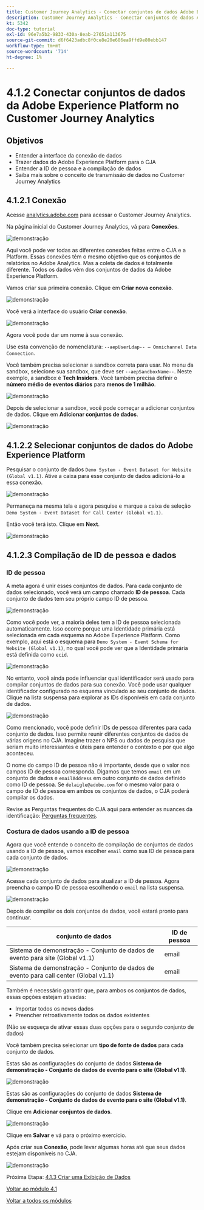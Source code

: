 ```yaml
---
title: Customer Journey Analytics - Conectar conjuntos de dados Adobe Experience Platform no Customer Journey Analytics
description: Customer Journey Analytics - Conectar conjuntos de dados Adobe Experience Platform no Customer Journey Analytics
kt: 5342
doc-type: tutorial
exl-id: 96e7a5b2-9833-430a-8eab-27651a113675
source-git-commit: d6f6423adbc8f0ce8e20e686ea9ffd9e80ebb147
workflow-type: tm+mt
source-wordcount: '714'
ht-degree: 1%

---
```


# 4.1.2 Conectar conjuntos de dados da Adobe Experience Platform no Customer Journey Analytics

## Objetivos

- Entender a interface da conexão de dados
- Trazer dados do Adobe Experience Platform para o CJA
- Entender a ID de pessoa e a compilação de dados
- Saiba mais sobre o conceito de transmissão de dados no Customer Journey Analytics

## 4.1.2.1 Conexão

Acesse [analytics.adobe.com](https://analytics.adobe.com) para acessar o Customer Journey Analytics.

Na página inicial do Customer Journey Analytics, vá para **Conexões**.

![demonstração](./images/cja2.png)

Aqui você pode ver todas as diferentes conexões feitas entre o CJA e a Platform. Essas conexões têm o mesmo objetivo que os conjuntos de relatórios no Adobe Analytics. Mas a coleta de dados é totalmente diferente. Todos os dados vêm dos conjuntos de dados da Adobe Experience Platform.

Vamos criar sua primeira conexão. Clique em **Criar nova conexão**.

![demonstração](./images/cja4.png)

Você verá a interface do usuário **Criar conexão**.

![demonstração](./images/cja5.png)

Agora você pode dar um nome à sua conexão.

Use esta convenção de nomenclatura: `--aepUserLdap-- – Omnichannel Data Connection`.

Você também precisa selecionar a sandbox correta para usar. No menu da sandbox, selecione sua sandbox, que deve ser `--aepSandboxName--`. Neste exemplo, a sandbox é **Tech Insiders**. Você também precisa definir o **número médio de eventos diários** para **menos de 1 milhão**.

![demonstração](./images/cjasb.png)

Depois de selecionar a sandbox, você pode começar a adicionar conjuntos de dados. Clique em **Adicionar conjuntos de dados**.

![demonstração](./images/cjasb1.png)

## 4.1.2.2 Selecionar conjuntos de dados do Adobe Experience Platform

Pesquisar o conjunto de dados `Demo System - Event Dataset for Website (Global v1.1)`. Ative a caixa para esse conjunto de dados adicioná-lo a essa conexão.

![demonstração](./images/cja7.png)

Permaneça na mesma tela e agora pesquise e marque a caixa de seleção `Demo System - Event Dataset for Call Center (Global v1.1)`.

Então você terá isto. Clique em **Next**.

![demonstração](./images/cja9.png)

## 4.1.2.3 Compilação de ID de pessoa e dados

### ID de pessoa

A meta agora é unir esses conjuntos de dados. Para cada conjunto de dados selecionado, você verá um campo chamado **ID de pessoa**. Cada conjunto de dados tem seu próprio campo ID de pessoa.

![demonstração](./images/cja11.png)

Como você pode ver, a maioria deles tem a ID de pessoa selecionada automaticamente. Isso ocorre porque uma Identidade primária está selecionada em cada esquema no Adobe Experience Platform. Como exemplo, aqui está o esquema para `Demo System - Event Schema for Website (Global v1.1)`, no qual você pode ver que a Identidade primária está definida como `ecid`.

![demonstração](./images/cja13.png)

No entanto, você ainda pode influenciar qual identificador será usado para compilar conjuntos de dados para sua conexão. Você pode usar qualquer identificador configurado no esquema vinculado ao seu conjunto de dados. Clique na lista suspensa para explorar as IDs disponíveis em cada conjunto de dados.

![demonstração](./images/cja14.png)

Como mencionado, você pode definir IDs de pessoa diferentes para cada conjunto de dados. Isso permite reunir diferentes conjuntos de dados de várias origens no CJA. Imagine trazer o NPS ou dados de pesquisa que seriam muito interessantes e úteis para entender o contexto e por que algo aconteceu.

O nome do campo ID de pessoa não é importante, desde que o valor nos campos ID de pessoa corresponda. Digamos que temos `email` em um conjunto de dados e `emailAddress` em outro conjunto de dados definido como ID de pessoa. Se `delaigle@adobe.com` for o mesmo valor para o campo de ID de pessoa em ambos os conjuntos de dados, o CJA poderá compilar os dados.

Revise as Perguntas frequentes do CJA aqui para entender as nuances da identificação: [Perguntas frequentes](https://experienceleague.adobe.com/docs/analytics-platform/using/cja-overview/cja-faq.html?lang=pt-BR).

### Costura de dados usando a ID de pessoa

Agora que você entende o conceito de compilação de conjuntos de dados usando a ID de pessoa, vamos escolher `email` como sua ID de pessoa para cada conjunto de dados.

![demonstração](./images/cja15.png)

Acesse cada conjunto de dados para atualizar a ID de pessoa. Agora preencha o campo ID de pessoa escolhendo o `email` na lista suspensa.

![demonstração](./images/cja12a.png)

Depois de compilar os dois conjuntos de dados, você estará pronto para continuar.

| conjunto de dados | ID de pessoa |
| ----------------- |-------------| 
| Sistema de demonstração - Conjunto de dados de evento para site (Global v1.1) | email |
| Sistema de demonstração - Conjunto de dados de evento para call center (Global v1.1) | email |

Também é necessário garantir que, para ambos os conjuntos de dados, essas opções estejam ativadas:

- Importar todos os novos dados
- Preencher retroativamente todos os dados existentes

(Não se esqueça de ativar essas duas opções para o segundo conjunto de dados)

Você também precisa selecionar um **tipo de fonte de dados** para cada conjunto de dados.

Estas são as configurações do conjunto de dados **Sistema de demonstração - Conjunto de dados de evento para o site (Global v1.1)**.

![demonstração](./images/cja16a.png)

Estas são as configurações do conjunto de dados **Sistema de demonstração - Conjunto de dados de evento para o site (Global v1.1)**.

Clique em **Adicionar conjuntos de dados**.

![demonstração](./images/cja16.png)

Clique em **Salvar** e vá para o próximo exercício.

Após criar sua **Conexão**, pode levar algumas horas até que seus dados estejam disponíveis no CJA.

![demonstração](./images/cja20.png)

Próxima Etapa: [4.1.3 Criar uma Exibição de Dados](./ex3.md)

[Voltar ao módulo 4.1](./customer-journey-analytics-build-a-dashboard.md)

[Voltar a todos os módulos](./../../../overview.md)
